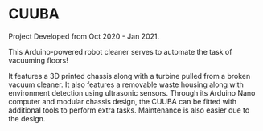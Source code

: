 # CUUBA
Project Developed from Oct 2020 - Jan 2021.

This Arduino-powered robot cleaner serves to automate the task of vacuuming floors! 

It features a 3D printed chassis along with a turbine pulled from a broken vacuum cleaner. It also features a removable waste housing along with environment detection using ultrasonic sensors.
Through its Arduino Nano computer and modular chassis design, the CUUBA can be fitted with additional tools to perform extra tasks. Maintenance is also easier due to the design.
